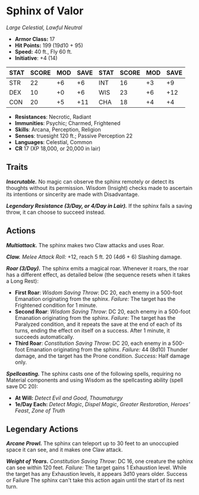 # Sphinx of Valor

*Large Celestial, Lawful Neutral*

- **Armor Class:** 17
- **Hit Points:** 199 (19d10 + 95)
- **Speed:** 40 ft., Fly 60 ft.
- **Initiative**: +4 (14)

|STAT|SCORE|MOD|SAVE|STAT|SCORE|MOD|SAVE|
| --- | --- | --- | ---- |---| --- | --- | ---- |
| STR | 22 | +6 | +6 | INT | 16 | +3 | +9 |
| DEX | 10 | +0 | +6 | WIS | 23 | +6 | +12 |
| CON | 20 | +5 | +11 | CHA | 18 | +4 | +4 |

- **Resistances**: Necrotic, Radiant
- **Immunities**: Psychic; Charmed, Frightened
- **Skills**: Arcana, Perception, Religion
- **Senses**: truesight 120 ft.; Passive Perception 22
- **Languages**: Celestial, Common
- **CR** 17 (XP 18,000, or 20,000 in lair)

## Traits

***Inscrutable.*** No magic can observe the sphinx remotely or detect its thoughts without its permission. Wisdom (Insight) checks made to ascertain its intentions or sincerity are made with Disadvantage.

***Legendary Resistance (3/Day, or 4/Day in Lair).*** If the sphinx fails a saving throw, it can choose to succeed instead.


## Actions

***Multiattack.*** The sphinx makes two Claw attacks and uses Roar.

***Claw.*** *Melee Attack Roll:* +12, reach 5 ft. 20 (4d6 + 6) Slashing damage.

***Roar (3/Day).*** The sphinx emits a magical roar. Whenever it roars, the roar has a different effect, as detailed below (the sequence resets when it takes a Long Rest):


- **First Roar**: *Wisdom Saving Throw*: DC 20, each enemy in a 500-foot Emanation originating from the sphinx. *Failure:*  The target has the Frightened condition for 1 minute.
- **Second Roar**: *Wisdom Saving Throw*: DC 20, each enemy in a 500-foot Emanation originating from the sphinx. *Failure:*  The target has the Paralyzed condition, and it repeats the save at the end of each of its turns, ending the effect on itself on a success. After 1 minute, it succeeds automatically.
- **Third Roar**: *Constitution Saving Throw*: DC 20, each enemy in a 500-foot Emanation originating from the sphinx. *Failure:*  44 (8d10) Thunder damage, and the target has the Prone condition. *Success:*  Half damage only.

***Spellcasting.*** The sphinx casts one of the following spells, requiring no Material components and using Wisdom as the spellcasting ability (spell save DC 20):

- **At Will:** *Detect Evil and Good*, *Thaumaturgy*
- **1e/Day Each:** *Detect Magic*, *Dispel Magic*, *Greater Restoration*, *Heroes' Feast*, *Zone of Truth*

## Legendary Actions

***Arcane Prowl.*** The sphinx can teleport up to 30 feet to an unoccupied space it can see, and it makes one Claw attack.

***Weight of Years.*** *Constitution Saving Throw*: DC 16, one creature the sphinx can see within 120 feet. *Failure:*  The target gains 1 Exhaustion level. While the target has any Exhaustion levels, it appears 3d10 years older. Success or Failure The sphinx can't take this action again until the start of its next turn.

